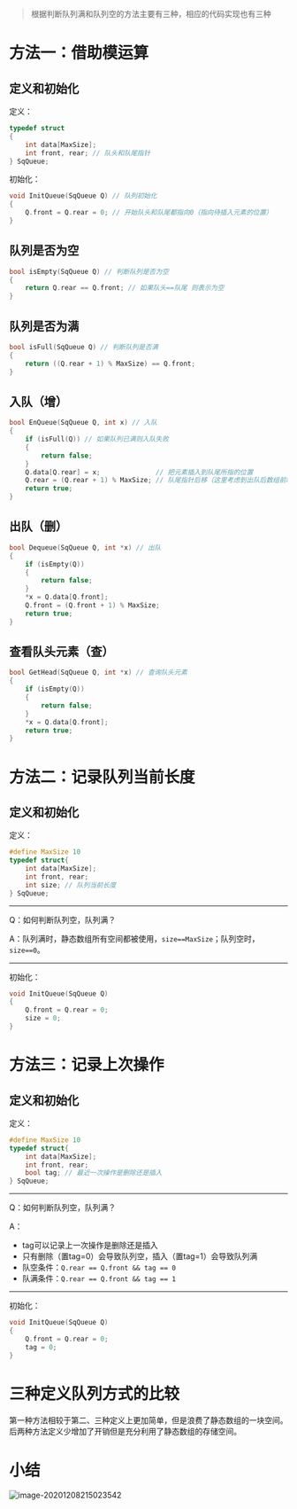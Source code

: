 >   根据判断队列满和队列空的方法主要有三种，相应的代码实现也有三种

# 方法一：借助模运算

## 定义和初始化

定义：

```c
typedef struct
{
    int data[MaxSize];
    int front, rear; // 队头和队尾指针
} SqQueue;
```

初始化：

```c
void InitQueue(SqQueue Q) // 队列初始化
{
    Q.front = Q.rear = 0; // 开始队头和队尾都指向0（指向待插入元素的位置）
}
```



## 队列是否为空

```c
bool isEmpty(SqQueue Q) // 判断队列是否为空
{
    return Q.rear == Q.front; // 如果队头==队尾 则表示为空
}
```



## 队列是否为满

```c
bool isFull(SqQueue Q) // 判断队列是否满
{
    return ((Q.rear + 1) % MaxSize) == Q.front;
}
```



## 入队（增）

```c
bool EnQueue(SqQueue Q, int x) // 入队
{
    if (isFull(Q)) // 如果队列已满则入队失败
    {
        return false;
    }
    Q.data[Q.rear] = x;              // 把元素插入到队尾所指的位置
    Q.rear = (Q.rear + 1) % MaxSize; // 队尾指针后移（这里考虑到出队后数组前端产生空间可以继续入队的情况 这种队列叫做循环队列）
    return true;
}
```



## 出队（删）

```c
bool Dequeue(SqQueue Q, int *x) // 出队
{
    if (isEmpty(Q))
    {
        return false;
    }
    *x = Q.data[Q.front];
    Q.front = (Q.front + 1) % MaxSize;
    return true;
}
```





## 查看队头元素（查）

```c
bool GetHead(SqQueue Q, int *x) // 查询队头元素
{
    if (isEmpty(Q))
    {
        return false;
    }
    *x = Q.data[Q.front];
    return true;
}
```



# 方法二：记录队列当前长度

## 定义和初始化

定义：

```c
#define MaxSize 10
typedef struct{
    int data[MaxSize];
    int front, rear;
    int size; // 队列当前长度
} SqQueue;
```



---

Q：如何判断队列空，队列满？

A：队列满时，静态数组所有空间都被使用，`size==MaxSize`；队列空时，`size==0`。



---

初始化：

```c
void InitQueue(SqQueue Q)
{
    Q.front = Q.rear = 0;
    size = 0;
}    
```





# 方法三：记录上次操作

## 定义和初始化

定义：

```c
#define MaxSize 10
typedef struct{
    int data[MaxSize];
    int front, rear;
    bool tag; // 最近一次操作是删除还是插入
} SqQueue;
```



---

Q：如何判断队列空，队列满？

A：

-   tag可以记录上一次操作是删除还是插入
-   只有删除（置tag=0）会导致队列空，插入（置tag=1）会导致队列满
-   队空条件：`Q.rear == Q.front && tag == 0`
-   队满条件：`Q.rear == Q.front && tag == 1`



---

初始化：

```c
void InitQueue(SqQueue Q)
{
    Q.front = Q.rear = 0;
	tag = 0;
}    
```



# 三种定义队列方式的比较

第一种方法相较于第二、三种定义上更加简单，但是浪费了静态数组的一块空间。后两种方法定义少增加了开销但是充分利用了静态数组的存储空间。



# 小结

![image-20201208215023542](https://gitee.com/llillz/images/raw/master/image-20201208215023542.png)